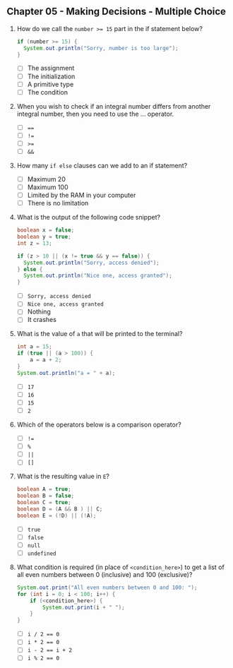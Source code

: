 ## Chapter 05 - Making Decisions - Multiple Choice

1. How do we call the `number >= 15` part in the if statement below?

    ```java
    if (number >= 15) {
      System.out.println("Sorry, number is too large");
    }
    ```

    * [ ] The assignment
    * [ ] The initialization
    * [ ] A primitive type
    * [ ] The condition

2. When you wish to check if an integral number differs from another integral number, then you need to use the ... operator.

    * [ ] `==`
    * [ ] `!=`
    * [ ] `>=`
    * [ ] `&&`

3. How many `if else` clauses can we add to an if statement?

    * [ ] Maximum 20
    * [ ] Maximum 100
    * [ ] Limited by the RAM in your computer
    * [ ] There is no limitation

4. What is the output of the following code snippet?

    ```java
    boolean x = false;
    boolean y = true;
    int z = 13;

    if (z > 10 || (x != true && y == false)) {
      System.out.println("Sorry, access denied");
    } else {
      System.out.println("Nice one, access granted");
    }
    ```

    * [ ] `Sorry, access denied`
    * [ ] `Nice one, access granted`
    * [ ] Nothing
    * [ ] It crashes

5. What is the value of `a` that will be printed to the terminal?

    ```java
    int a = 15;
    if (true || (a > 100)) {
        a = a + 2;
    }
    System.out.println("a = " + a);
    ```

    * [ ] `17`
    * [ ] `16`
    * [ ] `15`
    * [ ] `2`

6. Which of the operators below is a comparison operator?

    * [ ] `!=`
    * [ ] `%`
    * [ ] `||`
    * [ ] `[]`

7. What is the resulting value in `E`?

    ```java
    boolean A = true;
    boolean B = false;
    boolean C = true;
    boolean D = (A && B ) || C;
    boolean E = (!D) || (!A);
    ```

    * [ ] `true`
    * [ ] `false`
    * [ ] `null`
    * [ ] `undefined`

8. What condition is required (in place of `<condition_here>`) to get a list of all even numbers between 0 (inclusive) and 100 (exclusive)?

    ```java
    System.out.print("All even numbers between 0 and 100: ");
    for (int i = 0; i < 100; i++) {
        if (<condition_here>) {
            System.out.print(i + " ");
        }
    }
    ```

    * [ ] `i / 2 == 0`
    * [ ] `i * 2 == 0`
    * [ ] `i - 2 == i + 2`
    * [ ] `i % 2 == 0`
